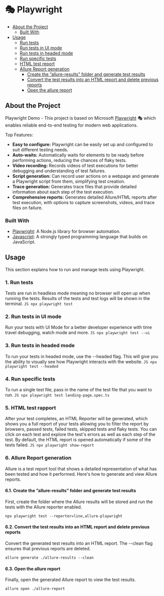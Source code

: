 # 🎭 Playwright

- [About the Project](#about-the-project)
  - [Built With](#built-with)
- [Usage](#usage)
  - [Run tests](#1-run-tests)
  - [Run tests in UI mode](#2-run-tests-in-ui-mode)
  - [Run tests in headed mode](#3-run-tests-in-headed-mode)
  - [Run specific tests](#4-run-specific-tests)
  - [HTML test report](#5-html-test-report)
  - [Allure Report generation](#6-allure-report-generation)
    - [Create the ”allure-results” folder and generate test results](#61-create-the-allure-results-folder-and-generate-test-results)
    - [Convert the test results into an HTML report and delete previous reports](#62-convert-the-test-results-into-an-html-report-and-delete-previous-reports)
    - [Open the allure report](#63-open-the-allure-report)

## About the Project

Playwright Demo - This project is based on Microsoft [Playwright](https://playwright.dev/) 🎭 which enables reliable end-to-end testing for modern web applications.

Top Features:
- **Easy to configure:** Playwright can be easily set up and configured to suit different testing needs.
- **Auto-waits:** Automatically waits for elements to be ready before performing actions, reducing the chances of flaky tests.
- **Video recording:** Records videos of test executions for better debugging and understanding of test failures.
- **Script generation:** Can record user actions on a webpage and generate a Playwright script from them, simplifying test creation.
- **Trace generation:** Generates trace files that provide detailed information about each step of the test execution.
- **Comprehensive reports:** Generates detailed Allure/HTML reports after test execution, with options to capture screenshots, videos, and trace files on failure.

### Built With

- [Playwright](https://playwright.dev): A Node.js library for browser automation.
- [Javascript](https://developer.mozilla.org/en-US/docs/Web/JavaScript/): A strongly typed programming language that builds on JavaScript.

## Usage

This section explains how to run and manage tests using Playwright.

### 1. Run tests
Tests are run in headless mode meaning no browser will open up when running the tests. Results of the tests and test logs will be shown in the terminal.
    ```JS
    npx playwright test
    ```

### 2. Run tests in UI mode
Run your tests with UI Mode for a better developer experience with time travel debugging, watch mode and more.
    ```JS
    npx playwright test --ui
    ```

### 3. Run tests in headed mode
To run your tests in headed mode, use the --headed flag. This will give you the ability to visually see how Playwright interacts with the website.
    ```JS
    npx playwright test --headed
    ```

### 4. Run specific tests
To run a single test file, pass in the name of the test file that you want to run.
    ```JS
    npx playwright test landing-page.spec.ts
    ```

### 5. HTML test rapport
After your test completes, an HTML Reporter will be generated, which shows you a full report of your tests allowing you to filter the report by browsers, passed tests, failed tests, skipped tests and flaky tests. You can click on each test and explore the test's errors as well as each step of the test. By default, the HTML report is opened automatically if some of the tests failed.
    ```JS
    npx playwright show-report
    ```

### 6. Allure Report generation
Allure is a test report tool that shows a detailed representation of what has been tested and how it performed. Here's how to generate and view Allure reports.

#### 6.1. Create the ”allure-results” folder and generate test results
First, create the folder where the Allure results will be stored and run the tests with the Allure reporter enabled.
```JS
npx playwright test --reporter=line,allure-playwright
```

#### 6.2. Convert the test results into an HTML report and delete previous reports
Convert the generated test results into an HTML report. The --clean flag ensures that previous reports are deleted.
```JS
allure generate ./allure-results --clean
```

#### 6.3. Open the allure report
Finally, open the generated Allure report to view the test results.
```JS
allure open ./allure-report
```